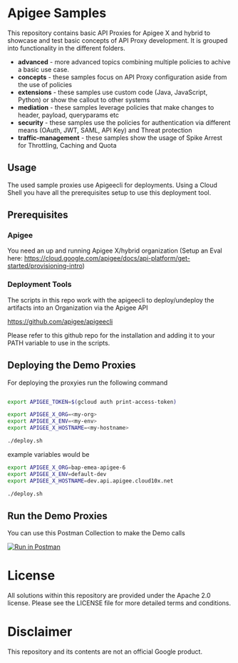 # Apigee Samples

This repository contains basic API Proxies for Apigee X and hybrid to showcase and test basic concepts of API Proxy development. It is grouped into functionality in the different folders.

* **advanced** - more advanced topics combining multiple policies to achive a basic use case.
* **concepts** - these samples focus on API Proxy configuration aside from the use of policies
* **extensions** - these samples use custom code (Java, JavaScript, Python) or show the callout to other systems
* **mediation** - these samples leverage policies that make changes to header, payload, queryparams etc
* **security** - these samples use the policies for authentication via different means (OAuth, JWT, SAML, API Key) and Threat protection
* **traffic-management** - these samples show the usage of Spike Arrest for Throttling, Caching and Quota

## Usage

The used sample proxies use Apigeecli for deployments. Using a Cloud Shell you have all the prerequisites setup to use this deployment tool.

## Prerequisites

### Apigee
You need an up and running Apigee X/hybrid organization (Setup an Eval here: https://cloud.google.com/apigee/docs/api-platform/get-started/provisioning-intro)

### Deployment Tools
The scripts in this repo work with the apigeecli to deploy/undeploy the artifacts into an Organization via the Apigee API

https://github.com/apigee/apigeecli

Please refer to this github repo for the installation and adding it to your PATH variable to use in the scripts.

## Deploying the Demo Proxies

For deploying the proxyies run the following command

```sh

export APIGEE_TOKEN=$(gcloud auth print-access-token)

export APIGEE_X_ORG=<my-org>
export APIGEE_X_ENV=<my-env>
export APIGEE_X_HOSTNAME=<my-hostname>

./deploy.sh
```

example variables would be
```sh
export APIGEE_X_ORG=bap-emea-apigee-6
export APIGEE_X_ENV=default-dev
export APIGEE_X_HOSTNAME=dev.api.apigee.cloud10x.net

./deploy.sh
```
## Run the Demo Proxies

You can use this Postman Collection to make the Demo calls

[![Run in Postman](https://run.pstmn.io/button.svg)](https://app.getpostman.com/run-collection/6502188-d2534914-0809-4c0f-8a35-77b46bfc71e8?action=collection%2Ffork&collection-url=entityId%3D6502188-d2534914-0809-4c0f-8a35-77b46bfc71e8%26entityType%3Dcollection%26workspaceId%3D5c5b4618-97ff-4263-8887-e0b90a9df6e3)

# License
All solutions within this repository are provided under the Apache 2.0 license. Please see the LICENSE file for more detailed terms and conditions.

# Disclaimer
This repository and its contents are not an official Google product.